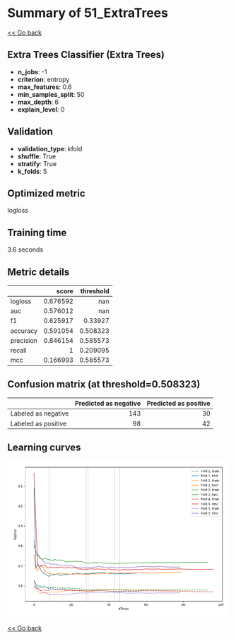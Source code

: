 # Summary of 51_ExtraTrees

[<< Go back](../README.md)


## Extra Trees Classifier (Extra Trees)
- **n_jobs**: -1
- **criterion**: entropy
- **max_features**: 0.6
- **min_samples_split**: 50
- **max_depth**: 6
- **explain_level**: 0

## Validation
 - **validation_type**: kfold
 - **shuffle**: True
 - **stratify**: True
 - **k_folds**: 5

## Optimized metric
logloss

## Training time

3.6 seconds

## Metric details
|           |    score |   threshold |
|:----------|---------:|------------:|
| logloss   | 0.676592 |  nan        |
| auc       | 0.576012 |  nan        |
| f1        | 0.625917 |    0.33927  |
| accuracy  | 0.591054 |    0.508323 |
| precision | 0.846154 |    0.585573 |
| recall    | 1        |    0.209095 |
| mcc       | 0.166993 |    0.585573 |


## Confusion matrix (at threshold=0.508323)
|                     |   Predicted as negative |   Predicted as positive |
|:--------------------|------------------------:|------------------------:|
| Labeled as negative |                     143 |                      30 |
| Labeled as positive |                      98 |                      42 |

## Learning curves
![Learning curves](learning_curves.png)

[<< Go back](../README.md)

